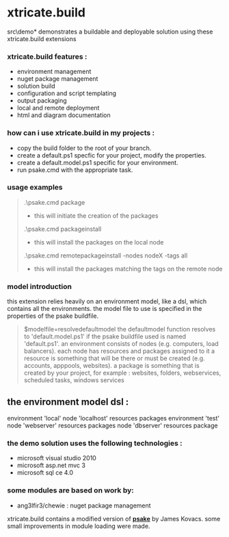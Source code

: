 xtricate.build
==============

src\demo* demonstrates a buildable and deployable solution using these xtricate.build extensions

### xtricate.build features : 
* environment management
* nuget package management
* solution build
* configuration and script templating
* output packaging
* local and remote deployment
* html and diagram documentation

### how can i use xtricate.build in my projects :
* copy the build folder to the root of your branch. 
* create a default.ps1 specfic for your project, modify the properties.
* create a default.model.ps1 specific for your environment.
* run psake.cmd with the appropriate task.

### usage examples
> .\psake.cmd package
> - this will initiate the creation of the packages
> 
> .\psake.cmd packageinstall 
> - this will install the packages on the local node
>
> .\psake.cmd remotepackageinstall -nodes nodeX -tags all
> - this will install the packages matching the tags on the remote node 

### model introduction
this extension relies heavily on an environment model, like a dsl, which contains all the environments. 
the model file to use is specified in the properties of the psake buildfile.
> $modelfile=resolvedefaultmodel
the defaultmodel function resolves to 'default.model.ps1' if the psake buildfile used is named 'default.ps1'.
an environment consists of nodes (e.g. computers, load balancers). each node has resources and packages assigned to it
a resource is something that will be there or must be created (e.g. accounts, apppools, websites).
a package is something that is created by your project, for example : websites, folders, webservices, scheduled tasks, windows services

## the environment model dsl :
environment 'local'
	node 'localhost'
		resources
		packages
environment 'test'
	node 'webserver'
		resources
		packages
	node 'dbserver'
		resources
		package
		
### the demo solution uses the following technologies :
* microsoft visual studio 2010
* microsoft asp.net mvc 3
* microsoft sql ce 4.0

### some modules are based on work by:
* ang3lfir3/chewie : nuget package management

xtricate.build contains a modified version of **[psake](http://github.com/JamesKovacs/psake)** by James Kovacs. some small
improvements in module loading were made.
